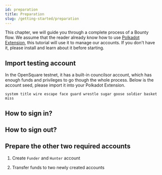 ```yaml
---
id: preparation
title: Preparation
slug: /getting-started/preparation
---
```


This chapter, we will guide you through a complete process of a Bounty flow. We assume that the reader already know how to use [Polkadot Extension](https://github.com/polkadot-js/extension), this tutorial will use it to manage our accounts. If you don't have it, please install and learn about it before starting.

## Import testing account

In the OpenSquare testnet, it has a built-in councilsor account, which has enough funds and privileges to go though the whole process. Below is the account seed, please import it into your Polkadot Extension.

`system title wire escape face guard wrestle sugar goose soldier basket miss`

## How to sign in?

## How to sign out?

## Prepare the other two required accounts

1. Create `Funder` and `Hunter` account

2. Transfer funds to two newly created accounts

